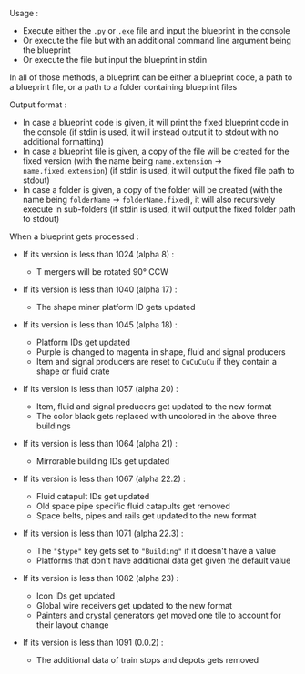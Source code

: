 Usage :

- Execute either the `.py` or `.exe` file and input the blueprint in the console
- Or execute the file but with an additional command line argument being the blueprint
- Or execute the file but input the blueprint in stdin

In all of those methods, a blueprint can be either a blueprint code, a path to a blueprint file, or a path to a folder containing blueprint files

Output format :

- In case a blueprint code is given, it will print the fixed blueprint code in the console (if stdin is used, it will instead output it to stdout with no additional formatting)
- In case a blueprint file is given, a copy of the file will be created for the fixed version (with the name being `name.extension` -> `name.fixed.extension`) (if stdin is used, it will output the fixed file path to stdout)
- In case a folder is given, a copy of the folder will be created (with the name being `folderName` -> `folderName.fixed`), it will also recursively execute in sub-folders (if stdin is used, it will output the fixed folder path to stdout)

When a blueprint gets processed :

- If its version is less than 1024 (alpha 8) :
  - T mergers will be rotated 90° CCW

- If its version is less than 1040 (alpha 17) :
  - The shape miner platform ID gets updated

- If its version is less than 1045 (alpha 18) :
  - Platform IDs get updated
  - Purple is changed to magenta in shape, fluid and signal producers
  - Item and signal producers are reset to `CuCuCuCu` if they contain a shape or fluid crate

- If its version is less than 1057 (alpha 20) :
  - Item, fluid and signal producers get updated to the new format
  - The color black gets replaced with uncolored in the above three buildings

- If its version is less than 1064 (alpha 21) :
  - Mirrorable building IDs get updated

- If its version is less than 1067 (alpha 22.2) :
  - Fluid catapult IDs get updated
  - Old space pipe specific fluid catapults get removed
  - Space belts, pipes and rails get updated to the new format

- If its version is less than 1071 (alpha 22.3) :
  - The `"$type"` key gets set to `"Building"` if it doesn't have a value
  - Platforms that don't have additional data get given the default value

- If its version is less than 1082 (alpha 23) :
  - Icon IDs get updated
  - Global wire receivers get updated to the new format
  - Painters and crystal generators get moved one tile to account for their layout change

- If its version is less than 1091 (0.0.2) :
  - The additional data of train stops and depots gets removed